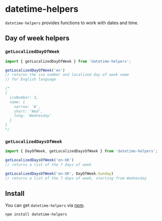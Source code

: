 # datetime-helpers

`datetime-helpers` provides functions to work with dates and time.

## Day of week helpers

### `getLocalizedDayOfWeek`

```typescript
import { getLocalizedDayOfWeek } from 'datetime-helpers';

getLocalizedDayOfWeek('en')
// returns the iso number and localized day of week name
// for English language

/*
{
  isoNumber: 3,
  name: {
    narrow: 'W',
    short: 'Wed',
    long: 'Wednesday'
  }
}
*/
```

### `getLocalizedDaysOfWeek`

```typescript
import { DayOfWeek, getLocalizedDaysOfWeek } from 'datetime-helpers';

getLocalizedDaysOfWeek('en-UK')
// returns a list of the 7 days of week

getLocalizedDaysOfWeek('en-UK', DayOfWeek.Sunday)
// returns a list of the 7 days of week, starting from Wednesday
```

## Install

You can get `datetime-helpers` via [npm](http://npmjs.com).

```
npm install datetime-helpers
```
